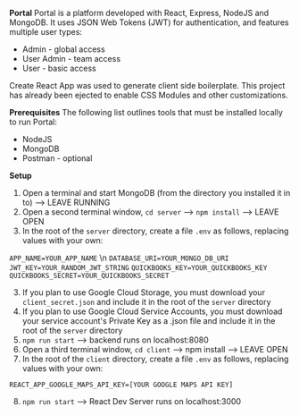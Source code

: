 **Portal**
Portal is a platform developed with React, Express, NodeJS and MongoDB. It uses JSON Web Tokens (JWT) for authentication, and features multiple user types:

* Admin - global access
* User Admin - team access
* User - basic access

Create React App was used to generate client side boilerplate. This project has already been ejected to enable CSS Modules and other customizations.

**Prerequisites**
The following list outlines tools that must be installed locally to run Portal:

* NodeJS
* MongoDB
* Postman - optional

**Setup**

1. Open a terminal and start MongoDB (from the directory you installed it in to) --> LEAVE RUNNING
2. Open a second terminal window, `cd server` --> `npm install` --> LEAVE OPEN
3. In the root of the `server` directory, create a file `.env` as follows, replacing values with your own:

`APP_NAME=YOUR_APP_NAME` \n
`DATABASE_URI=YOUR_MONGO_DB_URI`
`JWT_KEY=YOUR_RANDOM_JWT_STRING`
`QUICKBOOKS_KEY=YOUR_QUICKBOOKS_KEY`
`QUICKBOOKS_SECRET=YOUR_QUICKBOOKS_SECRET`

3. If you plan to use Google Cloud Storage, you must download your `client_secret.json` and include it in the root of the `server` directory
4. If you plan to use Google Cloud Service Accounts, you must download your service account's Private Key as a .json file and include it in the root of the `server` directory
5. `npm run start` --> backend runs on localhost:8080
6. Open a third terminal window, `cd client` --> npm install --> LEAVE OPEN
7. In the root of the `client` directory, create a file `.env` as follows, replacing values with your own:

`REACT_APP_GOOGLE_MAPS_API_KEY=[YOUR GOOGLE MAPS API KEY]`

8. `npm run start` --> React Dev Server runs on localhost:3000
